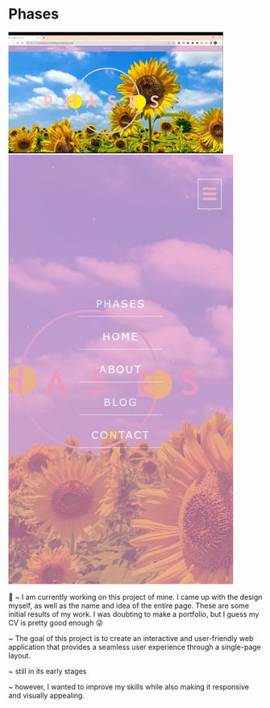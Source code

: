 # Phases
![](img/Phases__AdobeExpress.gif)
![](img/phases.jpg)



  👾 
~ I am currently working on this project of mine. I came up with the design myself, as well as the name and idea of the entire page. These are some initial results of my work. I was doubting to make a portfolio, but I guess my CV is pretty good enough 😜

~ The goal of this project is to create an interactive and user-friendly web application that provides a seamless user experience through a single-page layout.

~ still in its early stages

~ however, I wanted to improve my skills while also making it responsive and visually appealing.

